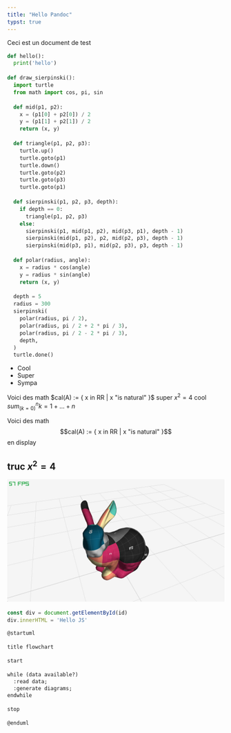 ```yaml
---
title: "Hello Pandoc"
typst: true
---
```


Ceci est un document de test

```python
def hello():
  print('hello')

def draw_sierpinski():
  import turtle
  from math import cos, pi, sin

  def mid(p1, p2):
    x = (p1[0] + p2[0]) / 2
    y = (p1[1] + p2[1]) / 2
    return (x, y)

  def triangle(p1, p2, p3):
    turtle.up()
    turtle.goto(p1)
    turtle.down()
    turtle.goto(p2)
    turtle.goto(p3)
    turtle.goto(p1)

  def sierpinski(p1, p2, p3, depth):
    if depth == 0:
      triangle(p1, p2, p3)
    else:
      sierpinski(p1, mid(p1, p2), mid(p3, p1), depth - 1)
      sierpinski(mid(p1, p2), p2, mid(p2, p3), depth - 1)
      sierpinski(mid(p3, p1), mid(p2, p3), p3, depth - 1)

  def polar(radius, angle):
    x = radius * cos(angle)
    y = radius * sin(angle)
    return (x, y)

  depth = 5
  radius = 300
  sierpinski(
    polar(radius, pi / 2),
    polar(radius, pi / 2 + 2 * pi / 3),
    polar(radius, pi / 2 - 2 * pi / 3),
    depth,
  )
  turtle.done()
```

- Cool
- Super
- Sympa

Voici des math $cal(A) := { x in RR | x "is natural" }$ super $x^2 = 4$ cool $sum_(k=0)^n k = 1 + ... + n$

Voici des math $$cal(A) := { x in RR | x "is natural" }$$ en display

## truc $x^2 = 4$

![Lapin avec texture](./texeledBunny.png)

```javascript {.script}
const div = document.getElementById(id)
div.innerHTML = 'Hello JS'
```

```plantuml {.build}
@startuml

title flowchart

start

while (data available?)
  :read data;
  :generate diagrams;
endwhile

stop

@enduml
```

